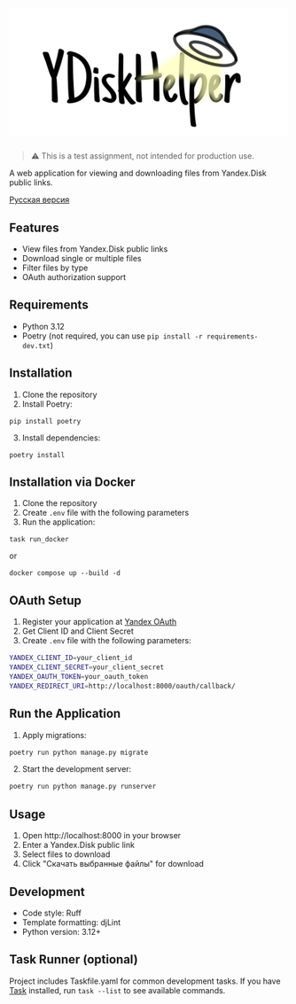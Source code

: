 <h1 align="center">
    <picture>
        <source media="(prefers-color-scheme: dark)" srcset=".github/YDiskHelper.svg">
        <img width="690" src=".github/YDiskHelper.svg" alt="YDiskHelper">
    </picture>
</h1>

> ⚠️ This is a test assignment, not intended for production use.

A web application for viewing and downloading files from Yandex.Disk public links.

[Русская версия](README.ru.md)

## Features
- View files from Yandex.Disk public links
- Download single or multiple files
- Filter files by type
- OAuth authorization support

## Requirements
- Python 3.12
- Poetry (not required, you can use `pip install -r requirements-dev.txt`)

## Installation

1. Clone the repository
2. Install Poetry:
```
pip install poetry
```
3. Install dependencies:
```
poetry install
```

## Installation via Docker

1. Clone the repository
2. Create `.env` file with the following parameters
3. Run the application:
```
task run_docker
```
or
```
docker compose up --build -d
```

## OAuth Setup

1. Register your application at [Yandex OAuth](https://oauth.yandex.ru/)
2. Get Client ID and Client Secret
3. Create `.env` file with the following parameters:
```bash
YANDEX_CLIENT_ID=your_client_id
YANDEX_CLIENT_SECRET=your_client_secret
YANDEX_OAUTH_TOKEN=your_oauth_token
YANDEX_REDIRECT_URI=http://localhost:8000/oauth/callback/
```
## Run the Application

1. Apply migrations:
```bash
poetry run python manage.py migrate
```
2. Start the development server:
```bash
poetry run python manage.py runserver
```

## Usage

1. Open http://localhost:8000 in your browser
2. Enter a Yandex.Disk public link
3. Select files to download
4. Click "Скачать выбранные файлы" for download

## Development

- Code style: Ruff
- Template formatting: djLint
- Python version: 3.12+

## Task Runner (optional)

Project includes Taskfile.yaml for common development tasks. If you have [Task](https://taskfile.dev) installed, run `task --list` to see available commands.